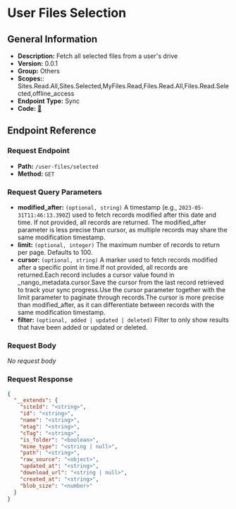 # User Files Selection

## General Information

- **Description:** Fetch all selected files from a user's drive
- **Version:** 0.0.1
- **Group:** Others
- **Scopes:**: Sites.Read.All,Sites.Selected,MyFiles.Read,Files.Read.All,Files.Read.Selected,offline_access
- **Endpoint Type:** Sync
- **Code:** [🔗](https://github.com/NangoHQ/integration-templates/tree/main/integrations/sharepoint-online/syncs/user-files-selection.ts)

## Endpoint Reference

### Request Endpoint

- **Path:** `/user-files/selected`
- **Method:** `GET`

### Request Query Parameters

- **modified_after:** `(optional, string)` A timestamp (e.g., `2023-05-31T11:46:13.390Z`) used to fetch records modified after this date and time. If not provided, all records are returned. The modified_after parameter is less precise than cursor, as multiple records may share the same modification timestamp.
- **limit:** `(optional, integer)` The maximum number of records to return per page. Defaults to 100.
- **cursor:** `(optional, string)` A marker used to fetch records modified after a specific point in time.If not provided, all records are returned.Each record includes a cursor value found in _nango_metadata.cursor.Save the cursor from the last record retrieved to track your sync progress.Use the cursor parameter together with the limit parameter to paginate through records.The cursor is more precise than modified_after, as it can differentiate between records with the same modification timestamp.
- **filter:** `(optional, added | updated | deleted)` Filter to only show results that have been added or updated or deleted.

### Request Body

_No request body_

### Request Response

```json
{
  "__extends": {
    "siteId": "<string>",
    "id": "<string>",
    "name": "<string>",
    "etag": "<string>",
    "cTag": "<string>",
    "is_folder": "<boolean>",
    "mime_type": "<string | null>",
    "path": "<string>",
    "raw_source": "<object>",
    "updated_at": "<string>",
    "download_url": "<string | null>",
    "created_at": "<string>",
    "blob_size": "<number>"
  }
}
```
